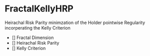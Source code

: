 # FractalKellyHRP
Heirachal Risk Parity minimzation of the Holder pointwise Regularity incorperating the Kelly Criterion

- [] Fractal Dimension
- [] Heirachal Risk Parity
- [] Kelly Criterion
